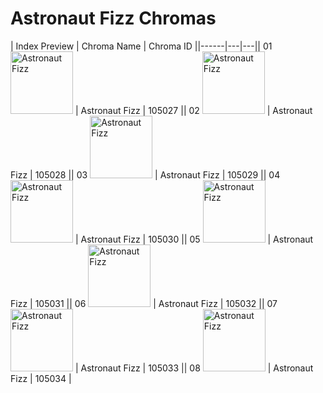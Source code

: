 # Astronaut Fizz Chromas

| Index  Preview | Chroma Name | Chroma ID ||------|---|---|| 01  <img src='https://raw.communitydragon.org/latest/plugins/rcp-be-lol-game-data/global/default/v1/champion-chroma-images/105/105027.png' alt='Astronaut Fizz' width='100'> | Astronaut Fizz | 105027 || 02  <img src='https://raw.communitydragon.org/latest/plugins/rcp-be-lol-game-data/global/default/v1/champion-chroma-images/105/105028.png' alt='Astronaut Fizz' width='100'> | Astronaut Fizz | 105028 || 03  <img src='https://raw.communitydragon.org/latest/plugins/rcp-be-lol-game-data/global/default/v1/champion-chroma-images/105/105029.png' alt='Astronaut Fizz' width='100'> | Astronaut Fizz | 105029 || 04  <img src='https://raw.communitydragon.org/latest/plugins/rcp-be-lol-game-data/global/default/v1/champion-chroma-images/105/105030.png' alt='Astronaut Fizz' width='100'> | Astronaut Fizz | 105030 || 05  <img src='https://raw.communitydragon.org/latest/plugins/rcp-be-lol-game-data/global/default/v1/champion-chroma-images/105/105031.png' alt='Astronaut Fizz' width='100'> | Astronaut Fizz | 105031 || 06  <img src='https://raw.communitydragon.org/latest/plugins/rcp-be-lol-game-data/global/default/v1/champion-chroma-images/105/105032.png' alt='Astronaut Fizz' width='100'> | Astronaut Fizz | 105032 || 07  <img src='https://raw.communitydragon.org/latest/plugins/rcp-be-lol-game-data/global/default/v1/champion-chroma-images/105/105033.png' alt='Astronaut Fizz' width='100'> | Astronaut Fizz | 105033 || 08  <img src='https://raw.communitydragon.org/latest/plugins/rcp-be-lol-game-data/global/default/v1/champion-chroma-images/105/105034.png' alt='Astronaut Fizz' width='100'> | Astronaut Fizz | 105034 |